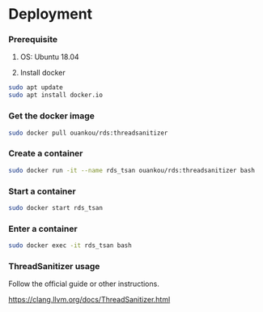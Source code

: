 
# Deployment

### Prerequisite

1. OS:
Ubuntu 18.04

1. Install docker
```bash
sudo apt update
sudo apt install docker.io
```

### Get the docker image

```bash
sudo docker pull ouankou/rds:threadsanitizer
```
### Create a container

```bash
sudo docker run -it --name rds_tsan ouankou/rds:threadsanitizer bash
```

### Start a container

```bash
sudo docker start rds_tsan
```

### Enter a container

```bash
sudo docker exec -it rds_tsan bash
```

### ThreadSanitizer usage

Follow the official guide or other instructions.

https://clang.llvm.org/docs/ThreadSanitizer.html
